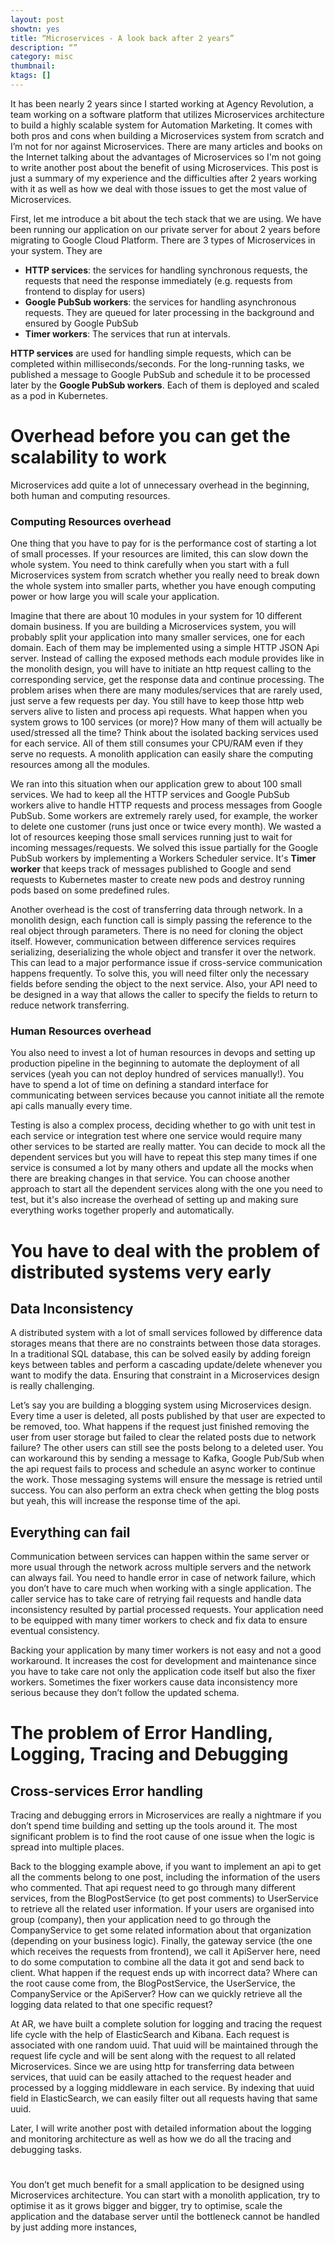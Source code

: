 ```yaml
---
layout: post
showtn: yes
title: “Microservices - A look back after 2 years”
description: “”
category: misc
thumbnail:
ktags: []
---
```


It has been nearly 2 years since I started working at Agency Revolution, a team working on a
software platform that utilizes Microservices architecture to build a highly scalable system for
Automation Marketing. It comes with both pros and cons when building a Microservices system from
scratch and I’m not for nor against Microservices. There are many articles and books on the Internet
talking about the advantages of Microservices so I'm not going to write another post about the
benefit of using Microservices. This post is just a summary of my experience and the difficulties after 2
years working with it as well as how we deal with those issues to get the most value of
Microservices.

First, let me introduce a bit about the tech stack that we are using. We have been running our
application on our private server for about 2 years before migrating to Google Cloud Platform. There
are 3 types of Microservices in your system. They are

- **HTTP services**: the services for handling synchronous requests, the requests that need the response
immediately (e.g. requests from frontend to display for users)
- **Google PubSub workers**: the services for handling asynchronous requests. They are queued for later
processing in the background and ensured by Google PubSub
- **Timer workers**: The services that run at intervals.

**HTTP services** are used for handling simple requests, which can be completed within
milliseconds/seconds. For the long-running tasks, we published a message to Google PubSub and
schedule it to be processed later by the **Google PubSub workers**. Each of them is deployed and
scaled as a pod in Kubernetes.

# Overhead before you can get the scalability to work

Microservices add quite a lot of unnecessary overhead in the beginning, both human and computing
resources.

### Computing Resources overhead

One thing that you have to pay for is the performance cost of starting a lot of small
processes. If your resources are limited, this can slow down the whole system. You need to think
carefully when you start with a full Microservices system from scratch whether you really need to
break down the whole system into smaller parts, whether you have enough computing power or how large
you will scale your application.

Imagine that there are about 10 modules in your system for 10 different domain business. If you are
building a Microservices system, you will probably split your application into many smaller
services, one for each domain. Each of them may be implemented using a simple HTTP JSON Api server.
Instead of calling the exposed methods each module provides like in the monolith design, you will
have to initiate an http request calling to the corresponding service, get the response data and
continue processing. The problem arises when there are many modules/services that are rarely used,
just serve a few requests per day. You still have to keep those http web servers alive to listen and
process api requests. What happen when you system grows to 100 services (or more)? How many of them
will actually be used/stressed all the time? Think about the isolated backing services used for each
service. All of them still consumes your CPU/RAM even if they serve no requests. A monolith
application can easily share the computing resources among all the modules.

We ran into this situation when our application grew to about 100 small services. We had to keep
all the HTTP services and Google PubSub workers alive to handle HTTP requests and process messages
from Google PubSub. Some workers are extremely rarely used, for example, the worker to delete one
customer (runs just once or twice every month). We wasted a lot of resources keeping those small
services running just to wait for incoming messages/requests. We solved this issue partially for the
Google PubSub workers by implementing a Workers Scheduler service. It's **Timer worker** that keeps
track of messages published to Google and send requests to Kubernetes master to create new pods and
destroy running pods based on some predefined rules.

Another overhead is the cost of transferring data through network. In a monolith design, each
function call is simply passing the reference to the real object through parameters. There is no
need for cloning the object itself. However, communication between difference services requires
serializing, deserializing the whole object and transfer it over the network. This can lead to a
major performance issue if cross-service communication happens frequently. To solve this, you will
need filter only the necessary fields before sending the object to the next service. Also, your API
need to be designed in a way that allows the caller to specify the fields to return to reduce
network transferring.

### Human Resources overhead

You also need to invest a lot of human resources in devops and setting up production pipeline in the
beginning to automate the deployment of all services (yeah you can not deploy hundred of services
manually!). You have to spend a lot of time on defining a standard interface for communicating
between services because you cannot initiate all the remote api calls manually every time.

Testing is also a complex process, deciding whether to go with unit test in each service or
integration test where one service would require many other services to be started are really
matter. You can decide to mock all the dependent services but you will have to repeat this step
many times if one service is consumed a lot by many others and update all the mocks when
there are breaking changes in that service. You can choose another approach to start all the
dependent services along with the one you need to test, but it's also increase the overhead of
setting up and making sure everything works together properly and automatically.

# You have to deal with the problem of distributed systems very early

## Data Inconsistency

A distributed system with a lot of small services followed by difference data storages means that
there are no constraints between those data storages. In a traditional SQL database, this can be
solved easily by adding foreign keys between tables and perform a cascading update/delete whenever
you want to modify the data. Ensuring that constraint in a Microservices design is really
challenging.

Let’s say you are building a blogging system using Microservices design. Every time a user is
deleted, all posts published by that user are expected to be removed, too. What happens if the
request just finished removing the user from user storage but failed to clear the related posts due to
network failure? The other users can still see the posts belong to a deleted user. You can
workaround this by sending a message to Kafka, Google Pub/Sub when the api request fails to process
and schedule an async worker to continue the work. Those messaging systems will ensure the message
is retried until success. You can also perform an extra check when getting the blog posts but yeah,
this will increase the response time of the api.

## Everything can fail

Communication between services can happen within the same server or more usual through the network
across multiple servers and the network can always fail. You need to handle error in case of network
failure, which you don’t have to care much when working with a single application. The caller
service has to take care of retrying fail requests and handle data inconsistency resulted by partial
processed requests. Your application need to be equipped with many timer workers to check and fix
data to ensure eventual consistency.

Backing your application by many timer workers is not easy and not a good workaround. It increases
the cost for development and maintenance since you have to take care not only the application code
itself but also the fixer workers. Sometimes the fixer workers cause data inconsistency more serious
because they don’t follow the updated schema.

# The problem of Error Handling, Logging, Tracing and Debugging

## Cross-services Error handling



Tracing and debugging errors in Microservices are really a nightmare if you don’t spend time
building and setting up the tools around it. The most significant problem is to find the root cause
of one issue when the logic is spread into multiple places.

Back to the blogging example above, if you want to implement an api to get all the comments belong
to one post, including the information of the users who commented. That api request need to go
through many different services, from the BlogPostService (to get post comments) to UserService to
retrieve all the related user information. If your users are organised into group (company), then
your application need to go through the CompanyService to get some related information about that
organization (depending on your business logic). Finally, the gateway service (the one which
receives the requests from frontend), we call it ApiServer here, need to do some computation to
combine all the data it got and send back to client. What happen if the request ends up with
incorrect data? Where can the root cause come from, the BlogPostService, the UserService, the
CompanyService or the ApiServer? How can we quickly retrieve all the logging data related to that
one specific request?

At AR, we have built a complete solution for logging and tracing the request life cycle with the
help of ElasticSearch and Kibana. Each request is associated with one random uuid. That uuid will be
maintained through the request life cycle and will be sent along with the request to all related
Microservices. Since we are using http for transferring data between services, that uuid can be
easily attached to the request header and processed by a logging middleware in each service. By
indexing that uuid field in ElasticSearch, we can easily filter out all requests having that same
uuid.

Later, I will write another post with detailed information about the logging and monitoring
architecture as well as how we do all the tracing and debugging tasks.

#

You don’t get much benefit for a small application to be designed using Microservices architecture.
You can start with a monolith application, try to optimise it as it grows bigger and bigger, try to
optimise, scale the application and the database server until the bottleneck cannot be handled by
just adding more instances,
